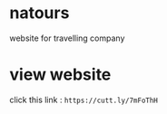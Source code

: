 # natours
website for travelling company

# view website

click this link : `https://cutt.ly/7mFoThH`
